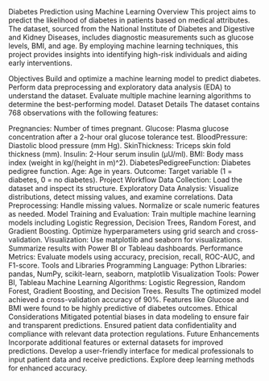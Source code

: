 Diabetes Prediction using Machine Learning
Overview
This project aims to predict the likelihood of diabetes in patients based on medical attributes. The dataset, sourced from the National Institute of Diabetes and Digestive and Kidney Diseases, includes diagnostic measurements such as glucose levels, BMI, and age. By employing machine learning techniques, this project provides insights into identifying high-risk individuals and aiding early interventions.

Objectives
Build and optimize a machine learning model to predict diabetes.
Perform data preprocessing and exploratory data analysis (EDA) to understand the dataset.
Evaluate multiple machine learning algorithms to determine the best-performing model.
Dataset Details
The dataset contains 768 observations with the following features:

Pregnancies: Number of times pregnant.
Glucose: Plasma glucose concentration after a 2-hour oral glucose tolerance test.
BloodPressure: Diastolic blood pressure (mm Hg).
SkinThickness: Triceps skin fold thickness (mm).
Insulin: 2-Hour serum insulin (μU/ml).
BMI: Body mass index (weight in kg/(height in m)^2).
DiabetesPedigreeFunction: Diabetes pedigree function.
Age: Age in years.
Outcome: Target variable (1 = diabetes, 0 = no diabetes).
Project Workflow
Data Collection: Load the dataset and inspect its structure.
Exploratory Data Analysis: Visualize distributions, detect missing values, and examine correlations.
Data Preprocessing:
Handle missing values.
Normalize or scale numeric features as needed.
Model Training and Evaluation:
Train multiple machine learning models including Logistic Regression, Decision Trees, Random Forest, and Gradient Boosting.
Optimize hyperparameters using grid search and cross-validation.
Visualization:
Use matplotlib and seaborn for visualizations.
Summarize results with Power BI or Tableau dashboards.
Performance Metrics:
Evaluate models using accuracy, precision, recall, ROC-AUC, and F1-score.
Tools and Libraries
Programming Language: Python
Libraries: pandas, NumPy, scikit-learn, seaborn, matplotlib
Visualization Tools: Power BI, Tableau
Machine Learning Algorithms: Logistic Regression, Random Forest, Gradient Boosting, and Decision Trees.
Results
The optimized model achieved a cross-validation accuracy of 90%.
Features like Glucose and BMI were found to be highly predictive of diabetes outcomes.
Ethical Considerations
Mitigated potential biases in data modeling to ensure fair and transparent predictions.
Ensured patient data confidentiality and compliance with relevant data protection regulations.
Future Enhancements
Incorporate additional features or external datasets for improved predictions.
Develop a user-friendly interface for medical professionals to input patient data and receive predictions.
Explore deep learning methods for enhanced accuracy.
